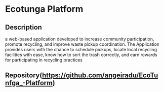 # Ecotunga Platform

## Description
a web-based application developed to increase community participation, promote recycling, and improve waste pickup coordination. 
The Application provides users with the chance to schedule pickups, locate local recycling facilities with ease, know how to sort the trash correctly, 
and earn rewards for participating in recycling practices

## Repository(https://github.com/angeiradu/EcoTunfga_-Platform)


